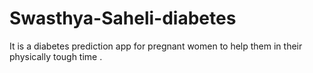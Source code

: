 # Swasthya-Saheli-diabetes
It is a diabetes prediction app for pregnant women to help them in their physically tough time .
